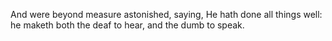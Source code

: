 And were beyond measure astonished, saying, He hath done all things well: he maketh both the deaf to hear, and the dumb to speak.
